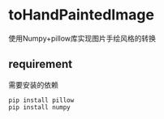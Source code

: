 # toHandPaintedImage

使用Numpy+pillow库实现图片手绘风格的转换

## requirement
需要安装的依赖

```
pip install pillow
pip install numpy
```
